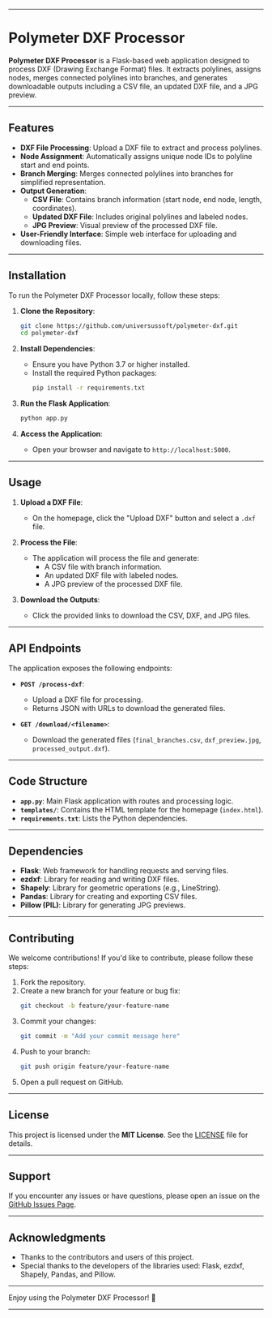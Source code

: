 
---

# Polymeter DXF Processor

**Polymeter DXF Processor** is a Flask-based web application designed to process DXF (Drawing Exchange Format) files. It extracts polylines, assigns nodes, merges connected polylines into branches, and generates downloadable outputs including a CSV file, an updated DXF file, and a JPG preview.

---

## Features

- **DXF File Processing**: Upload a DXF file to extract and process polylines.
- **Node Assignment**: Automatically assigns unique node IDs to polyline start and end points.
- **Branch Merging**: Merges connected polylines into branches for simplified representation.
- **Output Generation**:
  - **CSV File**: Contains branch information (start node, end node, length, coordinates).
  - **Updated DXF File**: Includes original polylines and labeled nodes.
  - **JPG Preview**: Visual preview of the processed DXF file.
- **User-Friendly Interface**: Simple web interface for uploading and downloading files.

---

## Installation

To run the Polymeter DXF Processor locally, follow these steps:

1. **Clone the Repository**:
   ```bash
   git clone https://github.com/universussoft/polymeter-dxf.git
   cd polymeter-dxf
   ```

2. **Install Dependencies**:
   - Ensure you have Python 3.7 or higher installed.
   - Install the required Python packages:
     ```bash
     pip install -r requirements.txt
     ```

3. **Run the Flask Application**:
   ```bash
   python app.py
   ```

4. **Access the Application**:
   - Open your browser and navigate to `http://localhost:5000`.

---

## Usage

1. **Upload a DXF File**:
   - On the homepage, click the "Upload DXF" button and select a `.dxf` file.

2. **Process the File**:
   - The application will process the file and generate:
     - A CSV file with branch information.
     - An updated DXF file with labeled nodes.
     - A JPG preview of the processed DXF file.

3. **Download the Outputs**:
   - Click the provided links to download the CSV, DXF, and JPG files.

---

## API Endpoints

The application exposes the following endpoints:

- **`POST /process-dxf`**:
  - Upload a DXF file for processing.
  - Returns JSON with URLs to download the generated files.

- **`GET /download/<filename>`**:
  - Download the generated files (`final_branches.csv`, `dxf_preview.jpg`, `processed_output.dxf`).

---

## Code Structure

- **`app.py`**: Main Flask application with routes and processing logic.
- **`templates/`**: Contains the HTML template for the homepage (`index.html`).
- **`requirements.txt`**: Lists the Python dependencies.

---

## Dependencies

- **Flask**: Web framework for handling requests and serving files.
- **ezdxf**: Library for reading and writing DXF files.
- **Shapely**: Library for geometric operations (e.g., LineString).
- **Pandas**: Library for creating and exporting CSV files.
- **Pillow (PIL)**: Library for generating JPG previews.

---

## Contributing

We welcome contributions! If you'd like to contribute, please follow these steps:

1. Fork the repository.
2. Create a new branch for your feature or bug fix:
   ```bash
   git checkout -b feature/your-feature-name
   ```
3. Commit your changes:
   ```bash
   git commit -m "Add your commit message here"
   ```
4. Push to your branch:
   ```bash
   git push origin feature/your-feature-name
   ```
5. Open a pull request on GitHub.

---

## License

This project is licensed under the **MIT License**. See the [LICENSE](LICENSE) file for details.

---

## Support

If you encounter any issues or have questions, please open an issue on the [GitHub Issues Page](https://github.com/universussoft/polymeter-dxf/issues).

---

## Acknowledgments

- Thanks to the contributors and users of this project.
- Special thanks to the developers of the libraries used: Flask, ezdxf, Shapely, Pandas, and Pillow.

---

Enjoy using the Polymeter DXF Processor! 🚀

---
